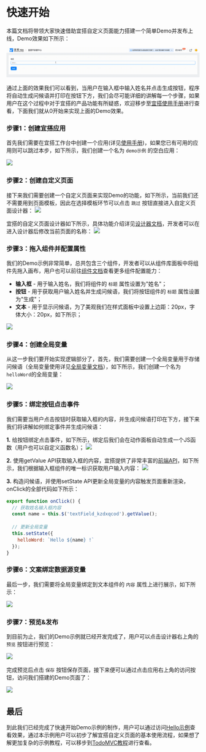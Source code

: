 # 快速开始
本篇文档将带领大家快速借助宜搭自定义页面能力搭建一个简单Demo并发布上线，Demo效果如下所示：

![](../../static/img/helloDemo.gif)

通过上面的效果我们可以看到，当用户在输入框中输入姓名并点击生成按钮，程序将自动生成问候语并打印在按钮下方，我们会尽可能详细的讲解每一个步骤，如果用户在这个过程中对于宜搭的产品功能有所疑惑，欢迎移步至[宜搭使用手册](https://www.yuque.com/yida/support/ytzzua)进行查看，下面我们就从0开始来实现上面的Demo效果。


### 步骤1：创建宜搭应用
首先我们需要在宜搭工作台中创建一个应用(详见[使用手册](https://www.yuque.com/yida/support/oncnoy))，如果您已有可用的应用则可以跳过本步，如下所示，我们创建一个名为 ```demo示例``` 的空白应用：

![](https://img.alicdn.com/imgextra/i3/O1CN016C26Ri1Nq0Mj6ivdu_!!6000000001620-2-tps-3582-2016.png_.webp)

### 步骤2：创建自定义页面
接下来我们需要创建一个自定义页面来实现Demo的功能，如下所示，当前我们还不需要用到页面模板，因此在选择模板环节可以点击 ```跳过``` 按钮直接进入自定义页面设计器：
![](https://img.alicdn.com/imgextra/i1/O1CN0153CNML21k7ufobwfb_!!6000000007022-2-tps-3582-1374.png_.webp)

宜搭的自定义页面设计器如下所示，具体功能介绍详见[设计器文档](guide/designer.md)，开发者可以在进入设计器后修改当前页面的名称：
![](https://img.alicdn.com/imgextra/i1/O1CN0157eG1X1h6TIqepd9J_!!6000000004228-2-tps-3582-2018.png_.webp)

### 步骤3：拖入组件并配置属性
我们的Demo示例非常简单，总共包含三个组件，开发者可以从组件库面板中将组件先拖入画布，用户也可以前往[组件文档](components/layout/tabsLayout.mdx)查看更多组件配置能力：
* **输入框** - 用于输入姓名，我们将组件的 ```标题``` 属性设置为"姓名"；
* **按钮** - 用于获取用户输入姓名并生成问候语，我们将按钮组件的 ```标题``` 属性设置为"生成"；
* **文本** - 用于显示问候语，为了美观我们在样式面板中设置上边距：20px，字体大小：20px，如下所示；

![](https://img.alicdn.com/imgextra/i2/O1CN01vvvb9k1MoLJGeHACc_!!6000000001481-2-tps-3582-2018.png_.webp)


### 步骤4：创建全局变量
从这一步我们要开始实现逻辑部分了，首先，我们需要创建一个全局变量用于存储问候语（全局变量使用详见[全局变量文档](guide/concept/state.md)），如下所示，我们创建一个名为```helloWord```的全局变量：

![](https://img.alicdn.com/imgextra/i4/O1CN01TJtxqW1FchwARVEwE_!!6000000000508-2-tps-3582-2018.png_.webp)

### 步骤5：绑定按钮点击事件
我们需要当用户点击按钮时获取输入框的内容，并生成问候语打印在下方，接下来我们将讲解如何绑定事件并生成问候语：

**1.** 给按钮绑定点击事件，如下所示，绑定后我们会在动作面板自动生成一个JS函数（用户也可以自定义函数名）；
![](https://img.alicdn.com/imgextra/i4/O1CN01Ze2WLF1JzO0tSirUP_!!6000000001099-2-tps-3582-2018.png_.webp)


**2.** 使用getValue API获取输入框的内容，宜搭提供了非常丰富的[前端API](guide/api.md)，如下所示，我们根据输入框组件的唯一标识获取用户输入内容：
![](https://img.alicdn.com/imgextra/i1/O1CN01m69xD21CjAgJM5Tup_!!6000000000116-2-tps-3582-2018.png_.webp)


**3.** 构造问候语，并使用setState API更新全局变量的内容触发页面重新渲染，onClick的全部代码如下所示：
```js
export function onClick() {
  // 获取姓名输入框内容
  const name = this.$('textField_kzdxqcod').getValue();

  // 更新全局变量
  this.setState({
    helloWord: `Hello ${name} !`
  });
}
```

### 步骤6：文案绑定数据源变量
最后一步，我们需要将全局变量绑定到文本组件的 ```内容``` 属性上进行展示，如下所示：

![](https://img.alicdn.com/imgextra/i4/O1CN01doImZM1lZYvJOZfvD_!!6000000004833-2-tps-3582-2016.png_.webp)

### 步骤7：预览&发布
到目前为止，我们的Demo示例就已经开发完成了，用户可以点击设计器右上角的 ```预览``` 按钮进行预览：

![](https://img.alicdn.com/imgextra/i3/O1CN01IJpCx81mwkaqmcHCI_!!6000000005019-2-tps-3582-856.png_.webp)

完成预览后点击 ```保存``` 按钮保存页面，接下来便可以通过点击应用右上角的访问按钮，访问我们搭建的Demo页面了：

![](https://img.alicdn.com/imgextra/i3/O1CN01wd0auW1rQl0HXLjZ3_!!6000000005626-2-tps-3582-792.png_.webp)

## 最后
到此我们已经完成了快速开始Demo示例的制作，用户可以通过访问[Hello示例](https://www.aliwork.com/APP_D7KLBO4V9PKB3BZHJKH1/custom/FORM-TP866D911EFX9FL1ZUZCUW4INJAQ1P85QWDZKI)查看效果，通过本示例用户可以初步了解宜搭自定义页面的基本使用流程，如果想了解更加复杂的示例教程，可以移步到[TodoMVC教程](tutorial/todoMVC.md)进行查看。





